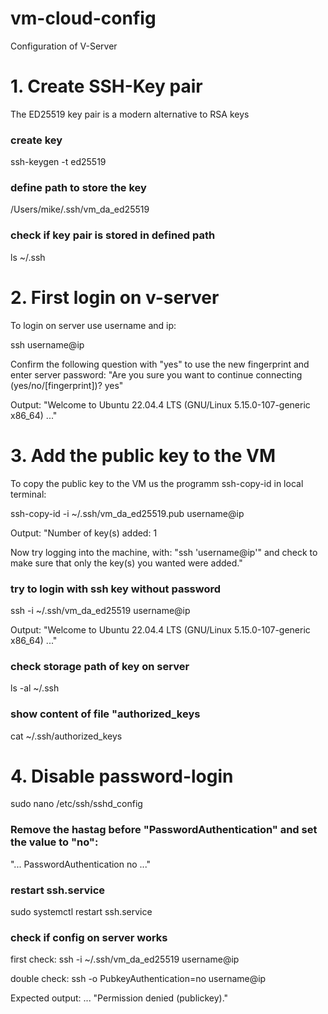 # vm-cloud-config

Configuration of V-Server

# 1. Create SSH-Key pair

The ED25519 key pair is a modern alternative to RSA keys

### create key

ssh-keygen -t ed25519

### define path to store the key

/Users/mike/.ssh/vm_da_ed25519

### check if key pair is stored in defined path

ls ~/.ssh

# 2. First login on v-server

To login on server use username and ip:

ssh username@ip

Confirm the following question with "yes" to use the new fingerprint and enter server password:
"Are you sure you want to continue connecting (yes/no/[fingerprint])? yes"

Output:
"Welcome to Ubuntu 22.04.4 LTS (GNU/Linux 5.15.0-107-generic x86_64) ..."

# 3. Add the public key to the VM

To copy the public key to the VM us the programm ssh-copy-id in local terminal:

ssh-copy-id -i ~/.ssh/vm_da_ed25519.pub username@ip

Output:
"Number of key(s) added: 1

Now try logging into the machine, with: "ssh 'username@ip'"
and check to make sure that only the key(s) you wanted were added."

### try to login with ssh key without password

ssh -i ~/.ssh/vm_da_ed25519 username@ip

Output:
"Welcome to Ubuntu 22.04.4 LTS (GNU/Linux 5.15.0-107-generic x86_64) ..."

### check storage path of key on server

ls -al ~/.ssh

### show content of file "authorized_keys

cat ~/.ssh/authorized_keys

# 4. Disable password-login

sudo nano /etc/ssh/sshd_config

### Remove the hastag before "PasswordAuthentication" and set the value to "no":

"...
PasswordAuthentication no
..."

### restart ssh.service

sudo systemctl restart ssh.service

### check if config on server works

first check:
ssh -i ~/.ssh/vm_da_ed25519 username@ip

double check:
ssh -o PubkeyAuthentication=no username@ip

Expected output:
... "Permission denied (publickey)."
